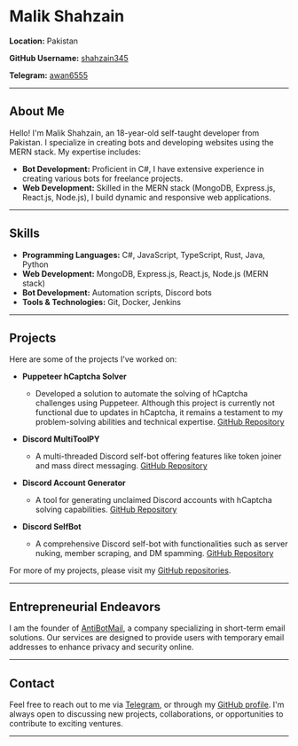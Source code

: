 # Malik Shahzain

**Location:** Pakistan

**GitHub Username:** [shahzain345](https://github.com/shahzain345)

**Telegram:** [awan6555](https://t.me/awan6555)

---

## About Me

Hello! I'm Malik Shahzain, an 18-year-old self-taught developer from Pakistan. I specialize in creating bots and developing websites using the MERN stack. My expertise includes:

- **Bot Development:** Proficient in C#, I have extensive experience in creating various bots for freelance projects.
- **Web Development:** Skilled in the MERN stack (MongoDB, Express.js, React.js, Node.js), I build dynamic and responsive web applications.

---

## Skills

- **Programming Languages:** C#, JavaScript, TypeScript, Rust, Java, Python
- **Web Development:** MongoDB, Express.js, React.js, Node.js (MERN stack)
- **Bot Development:** Automation scripts, Discord bots
- **Tools & Technologies:** Git, Docker, Jenkins

---

## Projects

Here are some of the projects I've worked on:

- **Puppeteer hCaptcha Solver**
  - Developed a solution to automate the solving of hCaptcha challenges using Puppeteer. Although this project is currently not functional due to updates in hCaptcha, it remains a testament to my problem-solving abilities and technical expertise. [GitHub Repository](https://github.com/shahzain345/puppeteer-hcaptcha-solver)

- **Discord MultiToolPY**
  - A multi-threaded Discord self-bot offering features like token joiner and mass direct messaging. [GitHub Repository](https://github.com/shahzain345/Discord-MultiToolPY)

- **Discord Account Generator**
  - A tool for generating unclaimed Discord accounts with hCaptcha solving capabilities. [GitHub Repository](https://github.com/shahzain345/discord-account-generator)

- **Discord SelfBot**
  - A comprehensive Discord self-bot with functionalities such as server nuking, member scraping, and DM spamming. [GitHub Repository](https://github.com/shahzain345/discord-selfbot)

For more of my projects, please visit my [GitHub repositories](https://github.com/shahzain345?tab=repositories).

---

## Entrepreneurial Endeavors

I am the founder of [AntiBotMail](https://antibotmail.com), a company specializing in short-term email solutions. Our services are designed to provide users with temporary email addresses to enhance privacy and security online.

---

## Contact

Feel free to reach out to me via [Telegram](https://t.me/awan6555), or through my [GitHub profile](https://github.com/shahzain345). I'm always open to discussing new projects, collaborations, or opportunities to contribute to exciting ventures.

---
